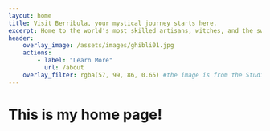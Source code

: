 ```yaml
---
layout: home
title: Visit Berribula, your mystical journey starts here.
excerpt: Home to the world's most skilled artisans, witches, and the sweetest berries you'll ever taste. Whatever you wish to explore, we'll make it happen.
header:
    overlay_image: /assets/images/ghibli01.jpg
    actions:
        - label: "Learn More"
          url: /about
    overlay_filter: rgba(57, 99, 86, 0.65) #the image is from the Studio Ghibli film 'Arrietty' (2010)
---
```


# This is my home page!